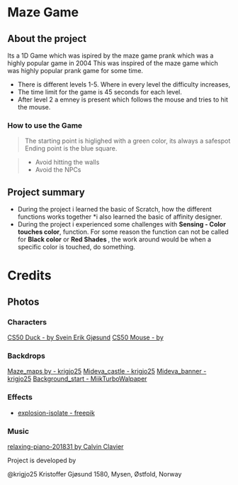 #   Maze Game

##  About the project

Its a 1D Game which was ispired by the maze game prank which was a highly popular game in 2004
This was inspired of the maze game which was highly popular prank game for some time.

* There is different levels  1-5. Where in every level the difficulty increases,
* The time limit for the game is 45 seconds for each level.
* After level 2 a emney is present which follows the mouse and tries to hit the mouse.

### How to use the Game

> The starting point is higlighed with a green color, its always a safespot
> Ending point is the blue square.

> *  Avoid hitting the walls
> *   Avoid the NPCs

##   Project summary

*   During the project i learned the basic of Scratch, how the different functions works together
*i also learned the basic of affinity designer.
*   During the project i experienced some challenges with <b>Sensing - Color touches color</b>, function. For some reason the function can not be called for <b> Black color</b> or <b> Red Shades </b>, the work around would be when a specific color is touched, do something.

#   Credits

##  Photos

###  Characters

[CS50 Duck - by Svein Erik Gjøsund]()
[CS50 Mouse - by ]()

### Backdrops
[Maze_maps by - krigjo25](//game/maze%20game/maps/)
[Mideva_castle - krigjo25](https://pixabay.com/no/users/4386967/)
[Mideva_banner - krigjo25](https://pixabay.com/no/users/4386967/)
[Background_start - MiikTurboWalpaper](https://alphacoders.com/users/profile/285577/MaikTurboWallpaper)

### Effects

* [explosion-isolate - freepik](https://www.freepik.com/free-psd/explosion-effect-isolated_43307930.htm#fromView=search&page=1&position=32&uuid=2a79b7b4-cba2-4862-a5ec-a925d342f48b)

### Music

[relaxing-piano-201831 by Calvin Clavier](https://pixabay.com/no/music/moderne-klassisk-relaxing-piano-201831/)

Project is developed by 

@krigjo25
Kristoffer Gjøsund
1580, Mysen, Østfold, Norway